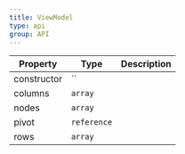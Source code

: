```yaml
---
title: ViewModel
type: api
group: API
---
```


Property | Type | Description 
---|---|---
constructor | `` |
columns | `array` |
nodes | `array` |
pivot | `reference` |
rows | `array` |
